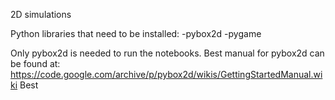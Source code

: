 2D simulations

Python libraries that need to be installed:
-pybox2d
-pygame

Only pybox2d is needed to run the notebooks.
Best manual for pybox2d can be found at:
https://code.google.com/archive/p/pybox2d/wikis/GettingStartedManual.wiki
Best 